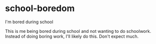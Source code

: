 # school-boredom
I'm bored during school

This is me being bored during school and not wanting to do schoolwork. Instead of doing boring work, I'll likely do this. Don't expect much.
